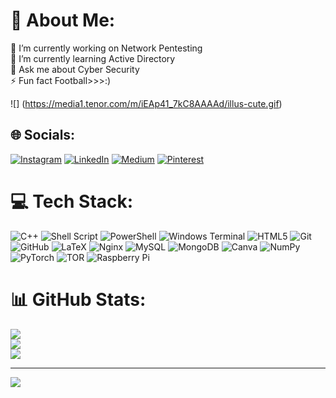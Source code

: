 # 💫 About Me:
🔭 I’m currently working on Network Pentesting<br>🌱 I’m currently learning  Active Directory<br>💬 Ask me about Cyber Security<br>⚡ Fun fact Football>>>:)

![] (https://media1.tenor.com/m/iEAp41_7kC8AAAAd/illus-cute.gif)

## 🌐 Socials:
[![Instagram](https://img.shields.io/badge/Instagram-%23E4405F.svg?logo=Instagram&logoColor=white)](https://instagram.com/g_a_u_r_a_V_017) [![LinkedIn](https://img.shields.io/badge/LinkedIn-%230077B5.svg?logo=linkedin&logoColor=white)](https://linkedin.com/in/gaurav-singh-karnot) [![Medium](https://img.shields.io/badge/Medium-12100E?logo=medium&logoColor=white)](https://medium.com/@karnotgaurav) [![Pinterest](https://img.shields.io/badge/Pinterest-%23E60023.svg?logo=Pinterest&logoColor=white)](https://pinterest.com/hacker) 

# 💻 Tech Stack:
![C++](https://img.shields.io/badge/c++-%2300599C.svg?style=for-the-badge&logo=c%2B%2B&logoColor=white) ![Shell Script](https://img.shields.io/badge/shell_script-%23121011.svg?style=for-the-badge&logo=gnu-bash&logoColor=white) ![PowerShell](https://img.shields.io/badge/PowerShell-%235391FE.svg?style=for-the-badge&logo=powershell&logoColor=white) ![Windows Terminal](https://img.shields.io/badge/Windows%20Terminal-%234D4D4D.svg?style=for-the-badge&logo=windows-terminal&logoColor=white) ![HTML5](https://img.shields.io/badge/html5-%23E34F26.svg?style=for-the-badge&logo=html5&logoColor=white) ![Git](https://img.shields.io/badge/git-%23F05033.svg?style=for-the-badge&logo=git&logoColor=white) ![GitHub](https://img.shields.io/badge/github-%23121011.svg?style=for-the-badge&logo=github&logoColor=white) ![LaTeX](https://img.shields.io/badge/latex-%23008080.svg?style=for-the-badge&logo=latex&logoColor=white) ![Nginx](https://img.shields.io/badge/nginx-%23009639.svg?style=for-the-badge&logo=nginx&logoColor=white) ![MySQL](https://img.shields.io/badge/mysql-4479A1.svg?style=for-the-badge&logo=mysql&logoColor=white) ![MongoDB](https://img.shields.io/badge/MongoDB-%234ea94b.svg?style=for-the-badge&logo=mongodb&logoColor=white) ![Canva](https://img.shields.io/badge/Canva-%2300C4CC.svg?style=for-the-badge&logo=Canva&logoColor=white) ![NumPy](https://img.shields.io/badge/numpy-%23013243.svg?style=for-the-badge&logo=numpy&logoColor=white) ![PyTorch](https://img.shields.io/badge/PyTorch-%23EE4C2C.svg?style=for-the-badge&logo=PyTorch&logoColor=white) ![TOR](https://img.shields.io/badge/tor-%237E4798.svg?style=for-the-badge&logo=tor-project&logoColor=white) ![Raspberry Pi](https://img.shields.io/badge/-RaspberryPi-C51A4A?style=for-the-badge&logo=Raspberry-Pi)
# 📊 GitHub Stats:
![](https://github-readme-stats.vercel.app/api?username=karnotgaurav&theme=aura&hide_border=false&include_all_commits=false&count_private=false)<br/>
![](https://github-readme-streak-stats.herokuapp.com/?user=karnotgaurav&theme=aura&hide_border=false)<br/>
![](https://github-readme-stats.vercel.app/api/top-langs/?username=karnotgaurav&theme=aura&hide_border=false&include_all_commits=false&count_private=false&layout=compact)

---
[![](https://visitcount.itsvg.in/api?id=karnotgaurav&icon=0&color=0)](https://visitcount.itsvg.in)

<!-- Proudly created with GPRM ( https://gprm.itsvg.in ) -->